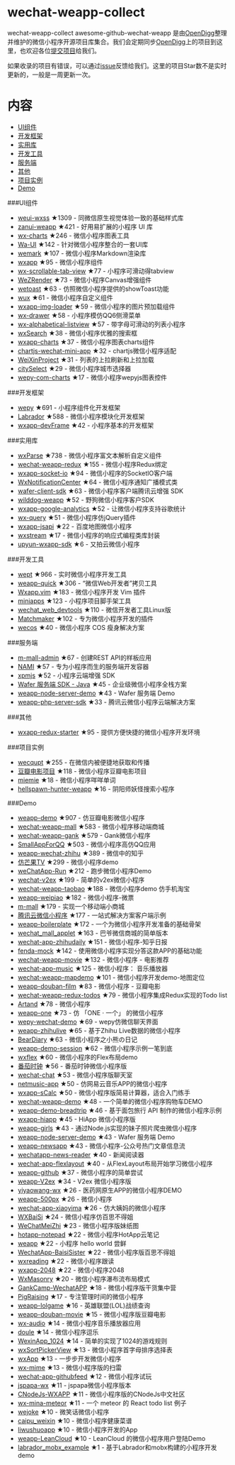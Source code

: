 # wechat-weapp-collect
wechat-weapp-collect
awesome-github-wechat-weapp 是由[OpenDigg](http://www.opendigg.com/)整理并维护的微信小程序开源项目库集合。我们会定期同步[OpenDigg](http://www.opendigg.com/tags/wechat-app)上的项目到这里，也欢迎各位[提交项目](https://github.com/opendigg/opending-share-projects)给我们。 

如果收录的项目有错误，可以通过[issue](https://github.com/opendigg/awesome-github-wechat-weapp/issues)反馈给我们。这里的项目Star数不是实时更新的，一般是一周更新一次。 

# 内容 

- [UI组件](#UI组件) 
- [开发框架](#开发框架) 
- [实用库](#实用库) 
- [开发工具](#开发工具) 
- [服务端](#服务端) 
- [其他](#其他) 
- [项目实例](#项目实例) 
- [Demo](#Demo) 

###UI组件 

- [weui-wxss](https://github.com/weui/weui-wxss) ★1309 - 同微信原生视觉体验一致的基础样式库 
- [zanui-weapp](https://github.com/youzan/zanui-weapp) ★421 - 好用易扩展的小程序 UI 库 
- [wx-charts](https://github.com/xiaolin3303/wx-charts) ★246 - 微信小程序图表工具 
- [Wa-UI](https://github.com/liujians/Wa-UI) ★142 - 针对微信小程序整合的一套UI库 
- [wemark](https://github.com/TooBug/wemark) ★107 - 微信小程序Markdown渲染库 
- [wxapp](https://github.com/youzouzou/wxapp) ★95 - 微信小程序组件 
- [wx-scrollable-tab-view](https://github.com/zhongjie-chen/wx-scrollable-tab-view) ★77 - 小程序可滑动得tabview 
- [WeZRender](https://github.com/guyoung/WeZRender) ★73 - 微信小程序Canvas增强组件 
- [wetoast](https://github.com/kiinlam/wetoast) ★63 - 仿照微信小程序提供的showToast功能 
- [wux](https://github.com/skyvow/wux) ★61 - 微信小程序自定义组件 
- [wxapp-img-loader](https://github.com/o2team/wxapp-img-loader) ★59 - 微信小程序的图片预加载组件 
- [wx-drawer](https://github.com/zhongjie-chen/wx-drawer) ★58 - 小程序模仿QQ6侧滑菜单 
- [wx-alphabetical-listview](https://github.com/zhongjie-chen/wx-alphabetical-listview) ★57 - 带字母可滑动的列表小程序 
- [wxSearch](https://github.com/icindy/wxSearch) ★38 - 微信小程序优雅的搜索框 
- [wxapp-charts](https://github.com/hawx1993/wxapp-charts) ★37 - 微信小程序图表charts组件 
- [chartjs-wechat-mini-app](https://github.com/xiabingwu/chartjs-wechat-mini-app) ★32 - chartjs微信小程序适配 
- [WeiXinProject](https://github.com/lidong1665/WeiXinProject) ★31 - 列表的上拉刷新和上拉加载 
- [citySelect](https://github.com/chenjinxinlove/citySelect) ★29 - 微信小程序城市选择器 
- [wepy-com-charts](https://github.com/CalvinHong/wepy-com-charts) ★17 - 微信小程序wepyjs图表控件 

###开发框架 

- [wepy](https://github.com/wepyjs/wepy) ★691 - 小程序组件化开发框架 
- [Labrador](https://github.com/maichong/labrador) ★588 - 微信小程序模块化开发框架 
- [wxapp-devFrame](https://github.com/hss01248/wxapp-devFrame) ★42 - 小程序基本的开发框架 

###实用库 

- [wxParse](https://github.com/icindy/wxParse) ★738 - 微信小程序富文本解析自定义组件 
- [wechat-weapp-redux](https://github.com/charleyw/wechat-weapp-redux) ★155 - 微信小程序Redux绑定 
- [wxapp-socket-io](https://github.com/fanweixiao/wxapp-socket-io) ★94 - 微信小程序的SocketIO客户端 
- [WxNotificationCenter](https://github.com/icindy/WxNotificationCenter) ★64 - 微信小程序通知广播模式类 
- [wafer-client-sdk](https://github.com/tencentyun/weapp-client-sdk) ★63 - 微信小程序客户端腾讯云增强 SDK 
- [wilddog-weapp](https://github.com/WildDogTeam/wilddog-weapp) ★52 - 野狗微信小程序客户SDK 
- [wxapp-google-analytics](https://github.com/rchunping/wxapp-google-analytics) ★52 - 让微信小程序支持谷歌统计 
- [wx-query](https://github.com/stephenml/wx-query) ★51 - 微信小程序仿jQuery插件 
- [wxapp-jsapi](https://github.com/baidumapapi/wxapp-jsapi) ★22 - 百度地图微信小程序 
- [wxstream](https://github.com/wpcfan/wxstream) ★17 - 微信小程序的响应式编程类库封装 
- [upyun-wxapp-sdk](https://github.com/upyun/upyun-wxapp-sdk) ★6 - 又拍云微信小程序 

###开发工具 

- [wept](https://github.com/chemzqm/wept) ★966 - 实时微信小程序开发工具 
- [weapp-quick](https://github.com/phodal/weapp-quick) ★306 - “微信Web开发者”拷贝工具 
- [Wxapp.vim](https://github.com/chemzqm/wxapp.vim) ★183 - 微信小程序开发 Vim 插件 
- [miniapps](https://github.com/DDFE/miniapps) ★123 - 小程序项目脚手架工具 
- [wechat_web_devtools](https://github.com/yuan1994/wechat_web_devtools) ★110 - 微信开发者工具Linux版 
- [Matchmaker](https://github.com/lypeer/Matchmaker) ★102 - 专为微信小程序开发的插件 
- [wecos](https://github.com/tencentyun/wecos) ★40 - 微信小程序 COS 瘦身解决方案 

###服务端 

- [m-mall-admin](https://github.com/skyvow/m-mall-admin) ★67 - 创建REST API的样板应用 
- [NAMI](https://github.com/wodenwang/nami) ★57 - 专为小程序而生的服务端开发容器 
- [xpmjs](https://github.com/XpmJS/xpmjs) ★52 - 小程序云端增强 SDK 
- [Wafer 服务端 SDK - Java](https://github.com/tencentyun/weapp-java-server-sdk) ★45 - 企业级微信小程序全栈方案 
- [weapp-node-server-demo](https://github.com/tencentyun/weapp-node-server-demo) ★43 - Wafer 服务端 Demo 
- [weapp-php-server-sdk](https://github.com/tencentyun/weapp-php-server-sdk) ★33 - 腾讯云微信小程序云端解决方案 

###其他 

- [wxapp-redux-starter](https://github.com/qixiuss/wxapp-redux-starter) ★95 - 提供方便快捷的微信小程序开发环境 

###项目实例 

- [wecqupt](https://github.com/lanshan-studio/wecqupt) ★255 - 在微信内被便捷地获取和传播 
- [豆瓣电影项目](https://github.com/songhaoreact/豆瓣电影项目) ★118 - 微信小程序豆瓣电影项目 
- [miemie](https://github.com/airingursb/miemie) ★18 - 微信小程序咩咩单词 
- [hellspawn-hunter-weapp](https://github.com/bluedazzle/hellspawn-hunter-weapp) ★16 - 阴阳师妖怪搜索小程序 

###Demo 

- [weapp-demo](https://github.com/zce/weapp-demo) ★907 - 仿豆瓣电影微信小程序 
- [wechat-weapp-mall](https://github.com/liuxuanqiang/wechat-weapp-mall) ★583 - 微信小程序移动端商城 
- [wechat-weapp-gank](https://github.com/lypeer/wechat-weapp-gank) ★579 - Gank微信小程序 
- [SmallAppForQQ](https://github.com/xiehui999/SmallAppForQQ) ★503 - 微信小程序高仿QQ应用 
- [weapp-wechat-zhihu](https://github.com/RebeccaHanjw/weapp-wechat-zhihu) ★389 - 微信中的知乎 
- [仿芒果TV](https://github.com/web-Marker/wechat-Development) ★299 - 微信小程序demo 
- [weChatApp-Run](https://github.com/alanwangmodify/weChatApp-Run) ★212 - 跑步微信小程序Demo 
- [wechat-v2ex](https://github.com/jectychen/wechat-v2ex) ★199 - 简单的v2ex微信小程序 
- [wechat-weapp-taobao](https://github.com/ChangQing666/wechat-weapp-taobao) ★188 - 微信小程序demo 仿手机淘宝 
- [weapp-weipiao](https://github.com/wangmingjob/weapp-weipiao) ★182 - 微信小程序-微票 
- [m-mall](https://github.com/skyvow/m-mall) ★179 - 实现一个移动端小商城 
- [腾讯云微信小程序](https://github.com/tencentyun/weapp-client-demo) ★177 - 一站式解决方案客户端示例 
- [weapp-boilerplate](https://github.com/zce/weapp-boilerplate) ★172 - 一个为微信小程序开发准备的基础骨架 
- [wechat_mall_applet](https://github.com/bayetech/wechat_mall_applet) ★163 - 巴爷微信商城的简单版本 
- [wechat-app-zhihudaily](https://github.com/myronliu347/wechat-app-zhihudaily) ★151 - 微信小程序-知乎日报 
- [fenda-mock](https://github.com/davedavehong/fenda-mock) ★142 - 使用微信小程序实现分答这款APP的基础功能 
- [wechat-weapp-movie](https://github.com/yesifeng/wechat-weapp-movie) ★132 - 微信小程序 - 电影推荐 
- [wechat-app-music](https://github.com/eyasliu/wechat-app-music) ★125 - 微信小程序： 音乐播放器 
- [wechat-weapp-mapdemo](https://github.com/giscafer/wechat-weapp-mapdemo) ★101 - 微信小程序开发demo-地图定位 
- [weapp-douban-film](https://github.com/hingsir/weapp-douban-film) ★83 - 微信小程序 - 豆瓣电影 
- [wechat-weapp-redux-todos](https://github.com/charleyw/wechat-weapp-redux-todos) ★79 - 微信小程序集成Redux实现的Todo list 
- [Artand](https://github.com/SuperKieran/weapp-artand) ★78 - 微信小程序 
- [weapp-one](https://github.com/ahonn/weapp-one) ★73 - 仿 「ONE · 一个」 的微信小程序 
- [wepy-wechat-demo](https://github.com/wepyjs/wepy-wechat-demo) ★69 - wepy仿微信聊天界面 
- [weapp-zhihulive](https://github.com/dongweiming/weapp-zhihulive) ★65 - 基于Zhihu Live数据的微信小程序 
- [BearDiary](https://github.com/harveyqing/BearDiary) ★63 - 微信小程序之小熊の日记 
- [weapp-demo-session](https://github.com/CFETeam/weapp-demo-session) ★62 - 微信小程序示例一笔到底 
- [wxflex](https://github.com/icindy/wxflex) ★60 - 微信小程序的Flex布局demo 
- [番茄时钟](https://github.com/kraaas/timer) ★56 - 番茄时钟微信小程序版 
- [wechat-chat](https://github.com/ericzyh/wechat-chat) ★53 - 微信小程序版聊天室 
- [netmusic-app](https://github.com/sqaiyan/netmusic-app) ★50 - 仿网易云音乐APP的微信小程序 
- [wxapp-sCalc](https://github.com/dunizb/wxapp-sCalc) ★50 - 微信小程序版简易计算器，适合入门练手 
- [wechat-weapp-demo](https://github.com/SeptemberMaples/wechat-weapp-demo) ★48 - 一个简单的微信小程序购物车DEMO 
- [weapp-demo-breadtrip](https://github.com/romoo/weapp-demo-breadtrip) ★46 - 基于面包旅行 API 制作的微信小程序示例 
- [wxapp-hiapp](https://github.com/BelinChung/wxapp-hiapp) ★45 - HiApp 微信小程序版 
- [weapp-girls](https://github.com/litt1e-p/weapp-girls) ★43 - 通过Node.js实现的妹子照片爬虫微信小程序 
- [weapp-node-server-demo](https://github.com/tencentyun/weapp-node-server-demo) ★43 - Wafer 服务端 Demo 
- [weapp-newsapp](https://github.com/hijiangtao/weapp-newsapp) ★43 - 微信小程序-公众号热门文章信息流 
- [wechatapp-news-reader](https://github.com/vace/wechatapp-news-reader) ★40 - 新闻阅读器 
- [wechat-app-flexlayout](https://github.com/hardog/wechat-app-flexlayout) ★40 - 从FlexLayout布局开始学习微信小程序 
- [weapp-github](https://github.com/zhengxiaowai/weapp-github) ★37 - 微信小程序的简单尝试 
- [weapp-V2ex](https://github.com/bestony/weapp-V2ex) ★34 - V2ex 微信小程序版 
- [yiyaowang-wx](https://github.com/jiabinxu/yiyaowang-wx) ★26 - 医药网原生APP的微信小程序DEMO 
- [weapp-500px](https://github.com/fluency03/weapp-500px) ★26 - 微信小程序 
- [wechat-app-xiaoyima](https://github.com/iamjs1/wechat-app-xiaoyima) ★26 - 仿大姨妈的微信小程序 
- [WXBaiSi](https://github.com/SureZhangHW/WXBaiSi) ★24 - 微信小程序仿百思不得姐 
- [WeChatMeiZhi](https://github.com/brucevanfdm/WeChatMeiZhi) ★23 - 微信小程序版妹纸图 
- [hotapp-notepad](https://github.com/hotapp888/hotapp-notepad) ★22 - 微信小程序HotApp云笔记 
- [weapp](https://github.com/kunkun12/weapp) ★22 - 小程序 hello world 尝鲜 
- [WechatApp-BaisiSister](https://github.com/Symous/WechatApp-BaisiSister) ★22 - 微信小程序版百思不得姐 
- [wxreading](https://github.com/gxmzjxk/wxreading) ★22 - 微信小程序跟读 
- [wxapp-2048](https://github.com/natee/wxapp-2048) ★22 - 微信小程序2048 
- [WxMasonry](https://github.com/icindy/WxMasonry) ★20 - 微信小程序瀑布流布局模式 
- [GankCamp-WechatAPP](https://github.com/iwgang/GankCamp-WechatAPP) ★18 - 微信小程序版干货集中营 
- [PigRaising](https://github.com/SeaHub/PigRaising) ★17 - 专注管理时间的微信小程序 
- [weapp-lolgame](https://github.com/xiaowenxia/weapp-lolgame) ★16 - 英雄联盟(LOL)战绩查询 
- [weapp-douban-movie](https://github.com/David-Guo/weapp-douban-movie) ★15 - 微信小程序版豆瓣电影 
- [wx-audio](https://github.com/xingbofeng/wx-audio) ★14 - 微信小程序音乐播放器应用 
- [doule](https://github.com/mkxiansheng/doule) ★14 - 微信小程序逗乐 
- [WexinApp_1024](https://github.com/RedLove/WexinApp_1024) ★14 - 简单的实现了1024的游戏规则 
- [wxSortPickerView](https://github.com/icindy/wxSortPickerView) ★13 - 微信小程序首字母排序选择表 
- [wxApp](https://github.com/Gavin-YYC/wxApp) ★13 - 一步步开发微信小程序 
- [wx-mime](https://github.com/jsongo/wx-mime) ★13 - 微信小程序版的扫雷 
- [wechat-app-githubfeed](https://github.com/uniquexiaobai/wechat-app-githubfeed) ★12 - 微信小程序试玩 
- [jspapa-wx](https://github.com/biggerV/jspapa-wx) ★11 - jspapa微信小程序版本 
- [CNodeJs-WXAPP](https://github.com/Shaman05/CNodeJs-WXAPP) ★11 - 微信小程序版的CNodeJs中文社区 
- [wx-mina-meteor](https://github.com/leijing7/wx-mina-meteor) ★11 - 一个 meteor 的 React todo list 例子 
- [wejoke](https://github.com/zszdevelop/wejoke) ★10 - 微笑话微信小程序 
- [caipu_weixin](https://github.com/bestTao/caipu_weixin) ★10 - 微信小程序健康菜谱 
- [liwushuoapp](https://github.com/chongbenben/liwushuoapp) ★10 - 微信小程序开发的App 
- [weapp-LeanCloud](https://github.com/bestony/weapp-LeanCloud) ★10 - LeanCloud 的微信小程序用户登陆Demo 
- [labrador_mobx_example](https://github.com/spacedragon/labrador_mobx_example) ★1 - 基于Labrador和mobx构建的小程序开发demo 

